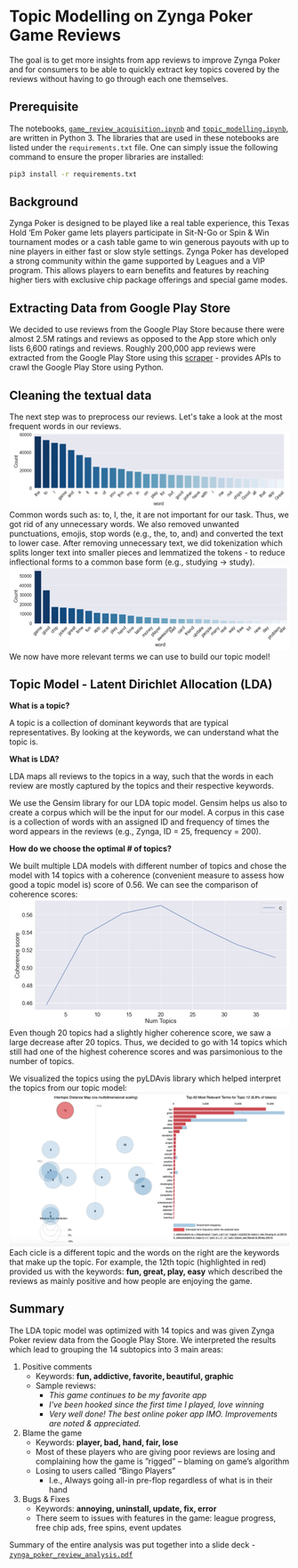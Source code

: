 # Topic Modelling on Zynga Poker Game Reviews

The goal is to get more insights from app reviews to improve Zynga Poker and for consumers to be able to quickly extract key topics covered by the reviews without having to go through each one themselves. 

## Prerequisite

The notebooks, [`game_review_acquisition.ipynb`](https://github.com/georgethoraninh/absa_game_reviews/blob/master/notebooks/game_review_acquisition.ipynb) and [`topic_modelling.ipynb`](https://github.com/georgethoraninh/absa_game_reviews/blob/master/notebooks/topic_modelling.ipynb), are written in Python 3. The libraries that are used in these notebooks are listed under the `requirements.txt` file. One can simply issue the following command to ensure the proper libraries are installed:

```bash
pip3 install -r requirements.txt
```

## Background

Zynga Poker is designed to be played like a real table experience, this Texas Hold ‘Em Poker game lets players participate in Sit-N-Go or Spin & Win tournament modes or a cash table game to win generous payouts with up to nine players in either fast or slow style settings. Zynga Poker has developed a strong community within the game supported by Leagues and a VIP program. This allows players to earn benefits and features by reaching higher tiers with exclusive chip package offerings and special game modes. 

## Extracting Data from Google Play Store

We decided to use reviews from the Google Play Store because there were almost 2.5M ratings and reviews as opposed to the App store which only lists 6,600 ratings and reviews. Roughly 200,000 app reviews were extracted from the Google Play Store using this [scraper](https://github.com/JoMingyu/google-play-scraper) - provides APIs to crawl the Google Play Store using Python.

## Cleaning the textual data

The next step was to preprocess our reviews. Let's take a look at the most frequent words in our reviews.
![](viz/unprocessed_freq_words.png)
Common words such as: to, I, the, it are not important for our task. Thus, we got rid of any unnecessary words. We also removed unwanted punctuations, emojis, stop words (e.g., the, to, and) and converted the text to lower case. 
After removing unnecessary text, we did tokenization which splits longer text into smaller pieces and lemmatized the tokens - to reduce inflectional forms to a common base form (e.g., studying -> study).
![](viz/processed_freq_words.png)
We now have more relevant terms we can use to build our topic model!

## Topic Model - Latent Dirichlet Allocation (LDA)
**What is a topic?**

A topic is a collection of dominant keywords that are typical representatives. By looking at the keywords, we can understand what the topic is.

**What is LDA?**

LDA maps all reviews to the topics in a way, such that the words in each review are mostly captured by the topics and their respective keywords.

We use the Gensim library for our LDA topic model. Gensim helps us also to create a corpus which will be the input for our model. A corpus in this case is a collection of words with an assigned ID and frequency of times the word appears in the reviews (e.g., Zynga, ID = 25, frequency = 200).

**How do we choose the optimal # of topics?**

We built multiple LDA models with different number of topics and chose the model with 14 topics with a coherence (convenient measure to assess how good a topic model is) score of 0.56. We can see the comparison of coherence scores:
![](viz/coherence_elbow.png)
Even though 20 topics had a slightly higher coherence score, we saw a large decrease after 20 topics. Thus, we decided to go with 14 topics which still had one of the highest coherence scores and was parsimonious to the number of topics.

We visualized the topics using the pyLDAvis library which helped interpret the topics from our topic model:
![](viz/pyldavis_viz.png)
Each cicle is a different topic and the words on the right are the keywords that make up the topic. For example, the 12th topic (highlighted in red) provided us with the keywords: **fun, great, play, easy** which described the reviews as mainly positive and how people are enjoying the game. 

## Summary
The LDA topic model was optimized with 14 topics and was given Zynga Poker review data from the Google Play Store. We interpreted the results which lead to grouping the 14 subtopics into 3 main areas: 

1. Positive comments
    - Keywords: **fun, addictive, favorite, beautiful, graphic**
    - Sample reviews:
        - *This game continues to be my favorite app*
        - *I've been hooked since the first time I played, love winning*
        - *Very well done! The best online poker app IMO. Improvements are noted & appreciated.*
2. Blame the game 
    - Keywords: **player, bad, hand, fair, lose**
    - Most of these players who are giving poor reviews are losing and complaining how the game is ”rigged” – blaming on game’s algorithm
    - Losing to users called “Bingo Players”
        - I.e., Always going all-in pre-flop regardless of what is in their hand
3. Bugs & Fixes 
    - Keywords: **annoying, uninstall, update, fix, error**
    - There seem to issues with features in the game: league progress, free chip ads, free spins, event updates
    
Summary of the entire analysis was put together into a slide deck - [`zynga_poker_review_analysis.pdf`](https://github.com/georgethoraninh/absa_game_reviews/blob/master/slide_deck/zynga_poker_review_analysis.pdf)



